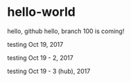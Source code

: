 # hello-world
hello, github
  hello, branch 100 is coming!

  testing Oct 19, 2017

  testing Oct 19 - 2, 2017

  testing Oct 19 - 3 (hub), 2017
